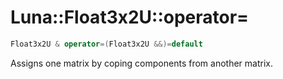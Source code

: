 # Luna::Float3x2U::operator=

```c++
Float3x2U & operator=(Float3x2U &&)=default
```

Assigns one matrix by coping components from another matrix. 

